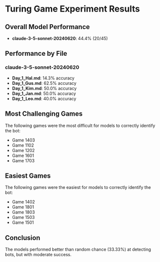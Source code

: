 # Turing Game Experiment Results

## Overall Model Performance

- **claude-3-5-sonnet-20240620**: 44.4% (20/45)

## Performance by File


### claude-3-5-sonnet-20240620

- **Day_1_Hal.md**: 14.3% accuracy
- **Day_1_Gus.md**: 62.5% accuracy
- **Day_1_Kim.md**: 50.0% accuracy
- **Day_1_Jan.md**: 50.0% accuracy
- **Day_1_Leo.md**: 40.0% accuracy

## Most Challenging Games

The following games were the most difficult for models to correctly identify the bot:
- Game 1403
- Game 1102
- Game 1202
- Game 1601
- Game 1703

## Easiest Games

The following games were the easiest for models to correctly identify the bot:
- Game 1402
- Game 1801
- Game 1803
- Game 1503
- Game 1501

## Conclusion

The models performed better than random chance (33.33%) at detecting bots, but with moderate success.